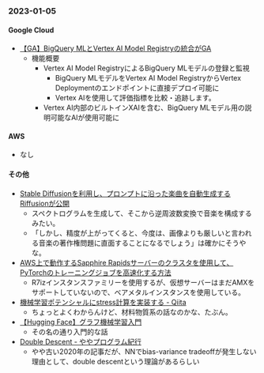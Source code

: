 ### 2023-01-05

#### Google Cloud

- [【GA】BigQuery MLとVertex AI Model Registryの統合がGA](https://cloud.google.com/bigquery-ml/docs/release-notes#January_03_2023)
  - 機能概要
    - Vertex AI Model RegistryによるBigQuery MLモデルの登録と監視
      - BigQuery MLモデルをVertex AI Model RegistryからVertex Deploymentのエンドポイントに直接デプロイ可能に
      - Vertex AIを使用して評価指標を比較・追跡します。
    - Vertex AI内部のビルトインXAIを含む、BigQuery MLモデル用の説明可能なAIが使用可能に

#### AWS

- なし

#### その他

- [Stable Diffusionを利用し、プロンプトに沿った楽曲を自動生成するRiffusionが公開](https://note.com/it_navi/n/n4042e4d371fc)
  - スペクトログラムを生成して、そこから逆周波数変換で音楽を構成するみたい。
  - 「しかし、精度が上がってくると、今度は、画像よりも厳しいと言われる音楽の著作権問題に直面することになるでしょう」は確かにそうやな。
- [AWS上で動作するSapphire Rapidsサーバーのクラスタを使用して、PyTorchのトレーニングジョブを高速化する方法](https://huggingface.co/blog/intel-sapphire-rapids)
  - R7izインスタンスファミリーを使用するが、仮想サーバーはまだAMXをサポートしていないので、ベアメタルインスタンスを使用している。
- [機械学習ポテンシャルにstress計算を実装する - Qiita](https://qiita.com/mi-212/items/eb3a5814257201efaac7)
  - ちょっとよくわからんけど、材料物質系の話なのかな、たぶん。
- [【Hugging Face】グラフ機械学習入門](https://huggingface.co/blog/intro-graphml)
  - その名の通り入門的な話
- [Double Descent - ややプログラム紀行](https://dora119.hateblo.jp/entry/2020/04/05/022122)
  - やや古い2020年の記事だが、NNでbias-variance tradeoffが発生しない理由として、double descentという理論があるらしい
